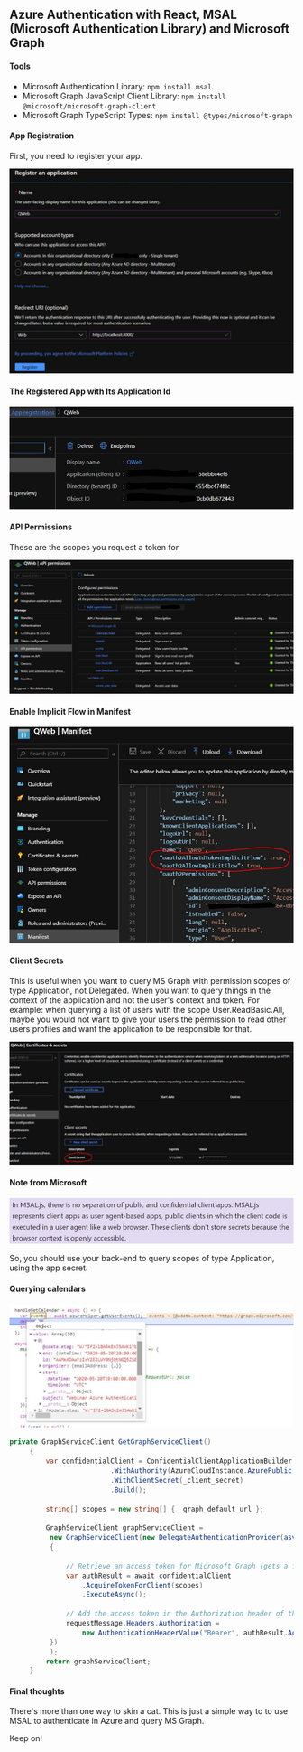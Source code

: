 ## Azure Authentication with React, MSAL (Microsoft Authentication Library) and Microsoft Graph

#### Tools

- Microsoft Authentication Library: `npm install msal`
- Microsoft Graph JavaScript Client Library: `npm install @microsoft/microsoft-graph-client`
- Microsoft Graph TypeScript Types: `npm install @types/microsoft-graph`

#### App Registration

First, you need to register your app.

![App Registration](images/appreg01.jpg)

#### The Registered App with Its Application Id

![Registered App](images/appreg02.jpg)

#### API Permissions

These are the scopes you request a token for

![API Permissions](images/apiperm.jpg)

#### Enable Implicit Flow in Manifest

![Implicit Flow](images/implicitflow.jpg)

#### Client Secrets

This is useful when you want to query MS Graph with permission scopes of type Application, not Delegated. When you want
to query things in the context of the application and not the user's context and token.
For example: when querying a list of users with the scope User.ReadBasic.All, maybe you would not want to give your users the permission to read other users profiles and want the application to be responsible for that.

![Client secret](images/secret.jpg)

#### Note from Microsoft

![Note](images/note.jpg)

So, you should use your back-end to query scopes of type Application, using the app secret.

#### Querying calendars

![Implicit Flow](images/getcalendar.jpg)

   ```csharp
  private GraphServiceClient GetGraphServiceClient()
        {
            var confidentialClient = ConfidentialClientApplicationBuilder.Create(_client_id)
                            .WithAuthority(AzureCloudInstance.AzurePublic, _tenant_id)
                            .WithClientSecret(_client_secret)
                            .Build();

            string[] scopes = new string[] { _graph_default_url };

            GraphServiceClient graphServiceClient =
             new GraphServiceClient(new DelegateAuthenticationProvider(async (requestMessage) =>
             {

                 // Retrieve an access token for Microsoft Graph (gets a fresh token if needed).
                 var authResult = await confidentialClient
                     .AcquireTokenForClient(scopes)
                     .ExecuteAsync();

                 // Add the access token in the Authorization header of the API request.
                 requestMessage.Headers.Authorization =
                     new AuthenticationHeaderValue("Bearer", authResult.AccessToken);
             })
             );
            return graphServiceClient;
        }
```

#### Final thoughts

There's more than one way to skin a cat. This is just a simple way to to use MSAL to authenticate in Azure and query MS Graph.

Keep on!
